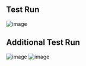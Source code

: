 ## Test Run
![image](https://github.com/user-attachments/assets/50acaa1f-504b-4b03-913b-ec4209232077)

## Additional Test Run 
![image](https://github.com/user-attachments/assets/7f77affd-003f-46c8-a7f0-aa03541c458b)
![image](https://github.com/user-attachments/assets/389edf4d-9666-4852-8a5a-1e04b4f47912)

